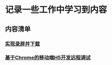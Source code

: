 # 记录一些工作中学习到内容

## 内容清单

### [实现录屏并下载](./record-video.md)
### [基于Chrome的移动端H5开发远程调试](./mobile-web-debug.md)
